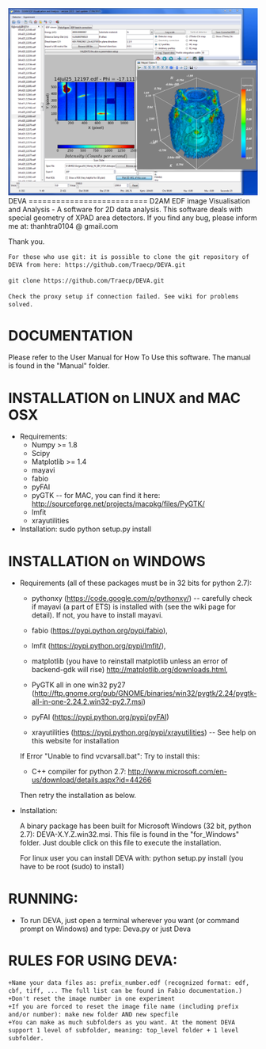 <img src="https://github.com/Traecp/DEVA/blob/master/Deva_205.png">
DEVA
==========================
D2AM EDF image Visualisation and Analysis - A software for 2D data analysis. This software deals with special geometry of XPAD area detectors.
If you find any bug, please inform me at: thanhtra0104 @ gmail.com

Thank you.

```
For those who use git: it is possible to clone the git repository of DEVA from here: https://github.com/Traecp/DEVA.git

git clone https://github.com/Traecp/DEVA.git

Check the proxy setup if connection failed. See wiki for problems solved.
```

DOCUMENTATION
==========================
Please refer to the User Manual for How To Use this software. The manual is found in the "Manual" folder.

INSTALLATION on LINUX and MAC OSX
==========================
+ Requirements:
	- Numpy >= 1.8
	- Scipy
	- Matplotlib >= 1.4
	- mayavi
	- fabio
	- pyFAI
	- pyGTK -- for MAC, you can find it here: http://sourceforge.net/projects/macpkg/files/PyGTK/
	- lmfit
	- xrayutilities
+ Installation:
	sudo python setup.py install
	
INSTALLATION on WINDOWS
==========================
+ Requirements (all of these packages must be in 32 bits for python 2.7):

	- pythonxy (https://code.google.com/p/pythonxy/) -- carefully check if mayavi (a part of ETS) is installed with (see the wiki page for detail). If not, you have to install mayavi.
	
	- fabio (https://pypi.python.org/pypi/fabio),
	
	- lmfit (https://pypi.python.org/pypi/lmfit/), 
	
	- matplotlib (you have to reinstall matplotlib unless an error of backend-gdk will rise) http://matplotlib.org/downloads.html, 
	
	- PyGTK all in one win32 py27 (http://ftp.gnome.org/pub/GNOME/binaries/win32/pygtk/2.24/pygtk-all-in-one-2.24.2.win32-py2.7.msi)
	
	- pyFAI (https://pypi.python.org/pypi/pyFAI)
	
	- xrayutilities (https://pypi.python.org/pypi/xrayutilities) -- See help on this website for installation
	
	
	If Error "Unable to find vcvarsall.bat": Try to install this:
	- C++ compiler for python 2.7: http://www.microsoft.com/en-us/download/details.aspx?id=44266
	
	Then retry the installation as below.
	
+ Installation:
	
	A binary package has been built for Microsoft Windows (32 bit, python 2.7): DEVA-X.Y.Z.win32.msi. This file is found in the "for_Windows" folder. Just double click on this file to execute the installation.

	For linux user you can install DEVA with: python setup.py install (you have to be root (sudo) to install)
	
	
RUNNING: 
==========================
+ To run DEVA, just open a terminal wherever you want (or command prompt on Windows) and type: Deva.py or just Deva
	
RULES FOR USING DEVA: 
==========================
    +Name your data files as: prefix_number.edf (recognized format: edf, cbf, tiff, ... The full list can be found in Fabio documentation.)
    +Don't reset the image number in one experiment
    +If you are forced to reset the image file name (including prefix and/or number): make new folder AND new specfile
    +You can make as much subfolders as you want. At the moment DEVA support 1 level of subfolder, meaning: top_level folder + 1 level subfolder.
    